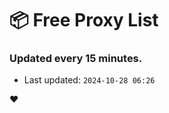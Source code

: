 # :package: Free Proxy List
### Updated every 15 minutes.

- Last updated: `2024-10-28 06:26`

:heart:
